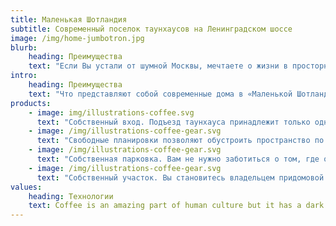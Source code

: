 ```yaml
---
title: Маленькая Шотландия
subtitle: Современный поселок таунхаусов на Ленинградском шоссе
image: /img/home-jumbotron.jpg
blurb:
    heading: Преимущества
    text: "Если Вы устали от шумной Москвы, мечтаете о жизни в просторном загородном доме, о благоприятной экологии и безопасности своей семьи, тогда добро пожаловать в «Маленькую Шотландию»! Здесь есть все для комфортного проживания в Подмосковье: готовые таунхаусы эконом-класса площадью от 164 кв. м, собственные участки, на которых можно обустроить живописный сад или барбекю, детский образовательный центр. В поселке проживает уже более 200 семей, владельцы получают постоянную прописку."
intro:
    heading: Преимущества
    text: "Что представляют собой современные дома в «Маленькой Шотландии»? Почему так много людей хотят стать владельцами двух- или трехэтажной квартиры в таунхаусе? Совмещая комфорт городского жилья и благоприятную экологию района в ближайшем Подмосковье, секция в сблокированном коттедже имеет ряд преимуществ."
products:
    - image: img/illustrations-coffee.svg
      text: "Cобственный вход. Подъезд таунхауса принадлежит только одному владельцу. И соседей здесь можно встретить не на лестничной площадке, а на смежных участках."
    - image: /img/illustrations-coffee-gear.svg
      text: "Свободные планировки позволяют обустроить пространство по своему вкусу исходя из потребностей вашей семьи: в просторном коттедже комфортно будет представителям всех поколений."
    - image: /img/illustrations-coffee-gear.svg
      text: "Cобственная парковка. Вам не нужно заботиться о том, где оставить машину: свободное место всегда будет прямо у вашего крыльца."
    - image: /img/illustrations-coffee-gear.svg
      text: "Cобственный участок. Вы становитесь владельцем придомовой территории площадью от 2 до 7 соток. Здесь можно организовать пикник в компании друзей и соседей, обустроить беседку или детский бассейн, разбить красивый сад с великолепными цветами и мощеными тропинками или просто почитать книжку в гамаке."
values:
    heading: Технологии
    text: Coffee is an amazing part of human culture but it has a dark side too – one of colonialism and mindless abuse of natural resources and human lives. We want to turn this around and return the coffee trade to the drink’s exhilarating, empowering and unifying nature.
---
```


